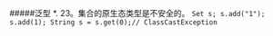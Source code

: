 #####泛型
*. 23。集合的原生态类型是不安全的。
    ```
    Set s;
    s.add("1");
    s.add(1);
    String s = s.get(0);// ClassCastException
    ```